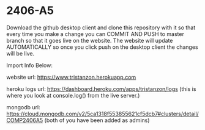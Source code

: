 # 2406-A5



Download the github desktop client and clone this repository with it so that every time you make a change you can COMMIT AND PUSH to master branch so that it goes live on the website. The website will update AUTOMATICALLY so once you click push on the desktop client the changes will be live.


Import Info Below:

website url: https://www.tristanzon.herokuapp.com 

heroku logs url: https://dashboard.heroku.com/apps/tristanzon/logs (this is where you look at console.log() from the live server.)

mongodb url: https://cloud.mongodb.com/v2/5ca1318f553855621cf5dcb7#clusters/detail/COMP2406A5 (both of you have been added as admins)
